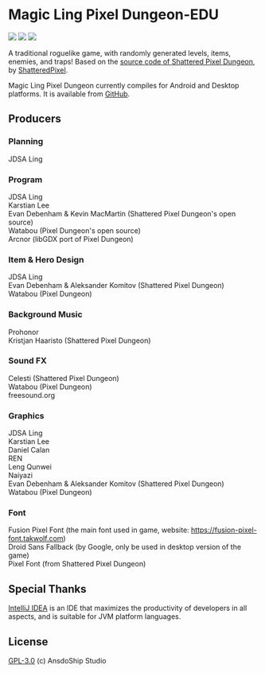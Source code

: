 # Magic Ling Pixel Dungeon-EDU

[![](https://img.shields.io/badge/join-QQ%20group-brightgreen?style=for-the-badge&logo=tencentqq)](https://jq.qq.com/?_wv=1027&k=R7ZXeEQM)
![](https://img.shields.io/github/repo-size/AnsdoShip/magic-ling-pixel-dungeon?style=for-the-badge&color=%23F8BBD0)
![](https://img.shields.io/github/release/AnsdoShip/magic-ling-pixel-dungeon?style=for-the-badge&color=%235C6BC0&label=0.6)

A traditional roguelike game, with randomly generated levels, items, enemies, and traps! Based on the [source code of Shattered Pixel Dungeon](https://github.com/00-Evan/shattered-pixel-dungeon), by [ShatteredPixel](https://shatteredpixel.com).

Magic Ling Pixel Dungeon currently compiles for Android and Desktop platforms. It is available from [GitHub](https://github.com/AnsdoShip/magic-ling-pixel-dungeon/releases).

## Producers
### Planning
JDSA Ling
### Program
JDSA Ling  
Karstian Lee  
Evan Debenham & Kevin MacMartin (Shattered Pixel Dungeon's open source)  
Watabou (Pixel Dungeon's open source)  
Arcnor (libGDX port of Pixel Dungeon)
### Item & Hero Design
JDSA Ling  
Evan Debenham & Aleksander Komitov (Shattered Pixel Dungeon)  
Watabou (Pixel Dungeon)
### Background Music
Prohonor  
Kristjan Haaristo (Shattered Pixel Dungeon)
### Sound FX
Celesti (Shattered Pixel Dungeon)  
Watabou (Pixel Dungeon)  
freesound.org
### Graphics  
JDSA Ling  
Karstian Lee  
Daniel Calan  
REN  
Leng Qunwei  
Naiyazi  
Evan Debenham & Aleksander Komitov (Shattered Pixel Dungeon)  
Watabou (Pixel Dungeon)
### Font
Fusion Pixel Font (the main font used in game, website: https://fusion-pixel-font.takwolf.com)  
Droid Sans Fallback (by Google, only be used in desktop version of the game)  
Pixel Font (from Shattered Pixel Dungeon)

## Special Thanks
[IntelliJ IDEA](https://en.wikipedia.org/wiki/IntelliJ_IDEA) is an IDE that maximizes the productivity of developers in all aspects, and is suitable for JVM platform languages.

## License
[GPL-3.0](https://github.com/AnsdoShip/carbonized-pixel-dungeon/blob/main/LICENSE.txt) (c) AnsdoShip Studio

